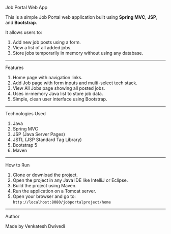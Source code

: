  Job Portal Web App

This is a simple Job Portal web application built using **Spring MVC**, **JSP**, and **Bootstrap**.

It allows users to:

1. Add new job posts using a form.
2. View a list of all added jobs.
3. Store jobs temporarily in memory without using any database.

---

Features

1. Home page with navigation links.
2. Add Job page with form inputs and multi-select tech stack.
3. View All Jobs page showing all posted jobs.
4. Uses in-memory Java list to store job data.
5. Simple, clean user interface using Bootstrap.

---

Technologies Used

1. Java
2. Spring MVC
3. JSP (Java Server Pages)
4. JSTL (JSP Standard Tag Library)
5. Bootstrap 5
6. Maven

---

 How to Run

1. Clone or download the project.
2. Open the project in any Java IDE like IntelliJ or Eclipse.
3. Build the project using Maven.
4. Run the application on a Tomcat server.
5. Open your browser and go to: `http://localhost:8080/jobportalproject/home`

---

Author

Made by Venkatesh Dwivedi
